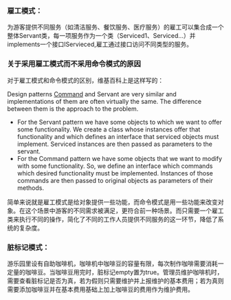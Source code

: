 ### 雇工模式：

为游客提供不同服务（如清洁服务、餐饮服务、医疗服务）的雇工可以集合成一个整体Servant类，每一项服务作为一个类（Serviced1、Serviced...）并implements一个接口IServieced,雇工通过接口访问不同类型的服务。

### 关于采用雇工模式而不采用命令模式的原因

对于雇工模式和命令模式的区别，维基百科上是这样写的：

Design patterns [Command](https://en.wikipedia.org/wiki/Command_pattern) and Servant are very similar and implementations of them are often virtually the same. The difference between them is the approach to the problem.

- For the Servant pattern we have some objects to which we want to offer some functionality. We create a class whose instances offer that functionality and which defines an interface that serviced objects must implement. Serviced instances are then passed as parameters to the servant.
- For the Command pattern we have some objects that we want to modify with some functionality. So, we define an interface which commands which desired functionality must be implemented. Instances of those commands are then passed to original objects as parameters of their methods.

简单来说就是雇工模式是给对象提供一些功能，而命令模式是用一些功能来改变对象。在这个场景中游客的不同需求被满足，更符合前一种场景。而只需要一个雇工类来执行不同的操作，简化了不同的工作人员提供不同服务的这一环节，降低了系统的复杂度。

### 脏标记模式：

游乐园里设有自助咖啡机，咖啡机中咖啡豆的容量有限，每次制作咖啡需要消耗一定量的咖啡豆。当咖啡豆用完时，脏标记empty置为true。管理员维护咖啡机时，需要查看脏标记是否为真，若为假则只需要维护并上报维护的基本费用；若为真则需要添加咖啡豆并在基本费用基础上加上咖啡豆的费用作为维护费用。
